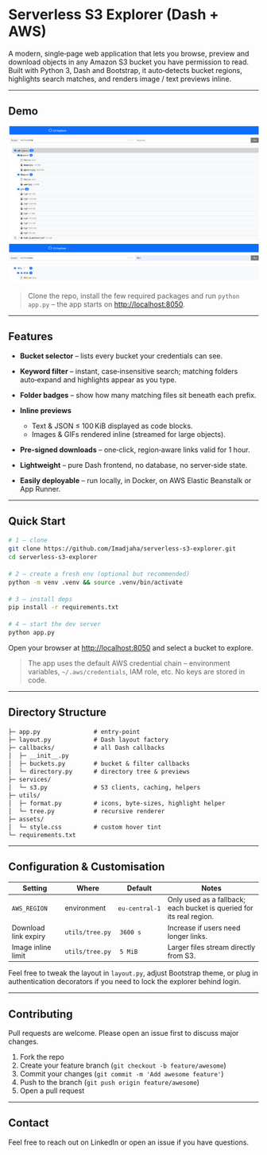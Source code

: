 # Serverless S3 Explorer (Dash + AWS)

A modern, single‑page web application that lets you browse, preview and download objects in any Amazon S3 bucket you have permission to read. Built with Python 3, Dash and Bootstrap, it auto‑detects bucket regions, highlights search matches, and renders image / text previews inline.

---

## Demo

![Screenshot of the S3 Explorer UI showing bucket listing and image preview](docs/screenshot1.png)
![Screenshot of the S3 Explorer UI showing a file preview](docs/screenshot2.png)

> Clone the repo, install the few required packages and run `python app.py` – the app starts on [http://localhost:8050](http://localhost:8050).

---

## Features

* **Bucket selector** – lists every bucket your credentials can see.
* **Keyword filter** – instant, case‑insensitive search; matching folders auto‑expand and highlights appear as you type.
* **Folder badges** – show how many matching files sit beneath each prefix.
* **Inline previews**

  * Text & JSON ≤ 100 KiB displayed as code blocks.
  * Images & GIFs rendered inline (streamed for large objects).
* **Pre‑signed downloads** – one‑click, region‑aware links valid for 1 hour.
* **Lightweight** – pure Dash frontend, no database, no server‑side state.
* **Easily deployable** – run locally, in Docker, on AWS Elastic Beanstalk or App Runner.

---

## Quick Start

```bash
# 1 – clone
git clone https://github.com/Imadjaha/serverless-s3‑explorer.git
cd serverless-s3-explorer

# 2 – create a fresh env (optional but recommended)
python -m venv .venv && source .venv/bin/activate

# 3 – install deps
pip install -r requirements.txt

# 4 – start the dev server
python app.py
```

Open your browser at [http://localhost:8050](http://localhost:8050) and select a bucket to explore.

> The app uses the default AWS credential chain – environment variables, `~/.aws/credentials`, IAM role, etc. No keys are stored in code.

---

## Directory Structure

```
├─ app.py               # entry‑point
├─ layout.py            # Dash layout factory
├─ callbacks/           # all Dash callbacks
│  ├─ __init__.py
│  ├─ buckets.py        # bucket & filter callbacks
│  └─ directory.py      # directory tree & previews
├─ services/
│  └─ s3.py             # S3 clients, caching, helpers
├─ utils/
│  ├─ format.py         # icons, byte‑sizes, highlight helper
│  └─ tree.py           # recursive renderer
├─ assets/
│  └─ style.css         # custom hover tint
└─ requirements.txt
```

---

## Configuration & Customisation

| Setting              | Where           | Default        | Notes                                                                |
| -------------------- | --------------- | -------------- | -------------------------------------------------------------------- |
| `AWS_REGION`         | environment     | `eu‑central‑1` | Only used as a fallback; each bucket is queried for its real region. |
| Download link expiry | `utils/tree.py` |  `3600 s`      | Increase if users need longer links.                                 |
| Image inline limit   | `utils/tree.py` |  `5 MiB`       | Larger files stream directly from S3.                                |

Feel free to tweak the layout in `layout.py`, adjust Bootstrap theme, or plug in authentication decorators if you need to lock the explorer behind login.



---

## Contributing

Pull requests are welcome. Please open an issue first to discuss major changes.

1. Fork the repo
2. Create your feature branch (`git checkout -b feature/awesome`)
3. Commit your changes (`git commit -m 'Add awesome feature'`)
4. Push to the branch (`git push origin feature/awesome`)
5. Open a pull request

---


## Contact

Feel free to reach out on LinkedIn or open an issue if you have questions.
